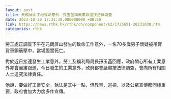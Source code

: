 ```yaml
---
layout: post
title: 元朗屏山工地致命意外　孫玉菡稱嚴肅跟進按法律調查
date: 2023-10-30 17:31:38.000000000 +08:00
link: https://news.rthk.hk/rthk/ch/component/k2/1725651-20231030.htm
categories: rthk
---
```


勞工處正調查下午在元朗屏山發生的致命工作意外，一名70多歲男子懷疑被吊臂貨車鋼筋壓中，當場證實死亡。

對於近日接連發生工業意外，勞工及福利局局長孫玉菡回應，政府關心所有工業意外亦會嚴肅跟進，今日發生的工業意外，政府都會嚴肅按法律調查，會向所有相關人士追究法律責任。

他說，要做好工業安全，執法是其中一點，但教育、巡視、以及公眾宣傳都同樣重要，政府會加大力度多作宣傳。

